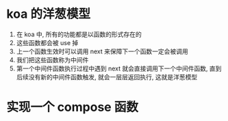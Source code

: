 # koa 的洋葱模型
1. 在 koa 中, 所有的功能都是以函数的形式存在的
2. 这些函数都会被 use 掉
3. 上一个函数生效时可以调用 next 来保障下一个函数一定会被调用
4. 我们把这些函数称为中间件
5. 第一个中间件函数执行过程中遇到 next 就会直接调用下一个中间件函数, 直到后续没有新的中间件函数触发, 就会一层层返回执行, 这就是洋葱模型


# 实现一个 compose 函数
